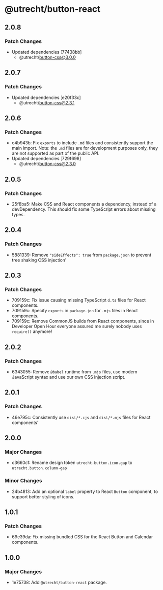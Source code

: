 # @utrecht/button-react

## 2.0.8

### Patch Changes

- Updated dependencies [77438bb]
  - @utrecht/button-css@3.0.0

## 2.0.7

### Patch Changes

- Updated dependencies [e20f33c]
  - @utrecht/button-css@2.3.1

## 2.0.6

### Patch Changes

- c4b943b: Fix `exports` to include `.md` files and consistently support the main import.
  Note: the `.md` files are for development purposes only, they are not supported as part of the public API.
- Updated dependencies [729f698]
  - @utrecht/button-css@2.3.0

## 2.0.5

### Patch Changes

- 25f8ba5: Make CSS and React components a dependency, instead of a devDependency. This should fix some TypeScript errors about missing types.

## 2.0.4

### Patch Changes

- 5881339: Remove `"sideEffects": true` from `package.json` to prevent tree shaking CSS injection'

## 2.0.3

### Patch Changes

- 709159c: Fix issue causing missing TypeScript `d.ts` files for React components.
- 709159c: Specify `exports` in `package.jon` for `.mjs` files in React components.
- 709159c: Remove CommonJS builds from React components, since in Developer Open Hour everyone assured me surely nobody uses `require()` anymore!

## 2.0.2

### Patch Changes

- 6343055: Remove `@babel` runtime from `.mjs` files, use modern JavaScript syntax and use our own CSS injection script.

## 2.0.1

### Patch Changes

- 46e795c: Consistently use `dist/*.cjs` and `dist/*.mjs` files for React components'

## 2.0.0

### Major Changes

- c3660c1: Rename design token `utrecht.button.icon.gap` to `utrecht.button.column-gap`

### Minor Changes

- 24b4813: Add an optional `label` property to React `Button` component, to support better styling of icons.

## 1.0.1

### Patch Changes

- 69e39da: Fix missing bundled CSS for the React Button and Calendar components.

## 1.0.0

### Major Changes

- 1e75738: Add `@utrecht/button-react` package.
